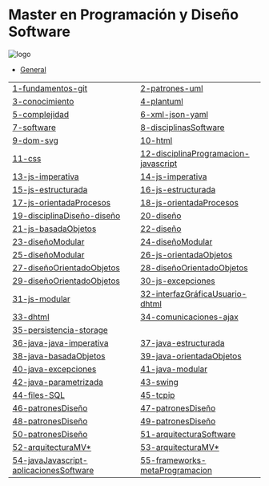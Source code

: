 # Master en Programación y Diseño Software

![logo](images/logo.png "logo")

- [General](./docs/general.md)

|    |    |
|----|----|
|[1-fundamentos-git](iteraciones/01-fundamentos-git.md) | [2-patrones-uml](iteraciones/02-patrones-uml.md) | 
|[3-conocimiento](iteraciones/03-conocimiento.md) | [4-plantuml](iteraciones/04-plantuml.md) |
|[5-complejidad](iteraciones/05-complejidad.md) | [6-xml-json-yaml](iteraciones/06-xml-json-yaml.md) | 
|[7-software](iteraciones/07-software.md) | [8-disciplinasSoftware](iteraciones/08-disciplinasSoftware.md) |
|[9-dom-svg](iteraciones/09-dom-svg.md) | [10-html](iteraciones/10-html.md) |  
|[11-css](iteraciones/11-css.md) |[12-disciplinaProgramacion-javascript](iteraciones/12-disciplinaProgramacion-javascript.md)|
|[13-js-imperativa](iteraciones/13-js-imperativa.md) | [14-js-imperativa](iteraciones/14-js-imperativa.md) |  
|[15-js-estructurada](iteraciones/15-js-estructurada.md) | [16-js-estructurada](iteraciones/16-js-estructurada.md) |
|[17-js-orientadaProcesos](iteraciones/17-js-orientadaProcesos.md) | [18-js-orientadaProcesos](iteraciones/18-js-orientadaProcesos.md) | 
|[19-disciplinaDiseño-diseño](iteraciones/19-disciplinaDiseño-diseño.md) | [20-diseño](iteraciones/20-diseño.md) |
|[21-js-basadaObjetos](iteraciones/21-js-basadaObjetos.md) | [22-diseño](iteraciones/22-diseño.md) |
|[23-diseñoModular](iteraciones/23-diseñoModular.md) |  [24-diseñoModular](iteraciones/24-diseñoModular.md) 
|[25-diseñoModular](iteraciones/25-diseñoModular.md) |[26-js-orientadaObjetos](iteraciones/26-diseñoOrientadoObjetos.md) 
|[27-diseñoOrientadoObjetos](iteraciones/27-diseñoOrientadoObjetos.md) |[28-diseñoOrientadoObjetos](iteraciones/28-diseñoOrientadoObjetos.md) 
|[29-diseñoOrientadoObjetos](iteraciones/29-diseñoOrientadoObjetos.md) |[30-js-excepciones](iteraciones/30-js-excepciones.md) 
|[31-js-modular](iteraciones/31-js-modular.md) |[32-interfazGráficaUsuario-dhtml](iteraciones/32-interfazGráficaUsuario-dhtml.md) 
|[33-dhtml](iteraciones/33-dhtml.md) |[34-comunicaciones-ajax](iteraciones/34-comunicaciones-ajax.md) 
|[35-persistencia-storage](iteraciones/35-persistencia-storage.md) |  
|[36-java-java-imperativa](iteraciones/36-java-java-imperativa.md) |[37-java-estructurada](iteraciones/37-java-estructurada.md) |
|[38-java-basadaObjetos](iteraciones/38-java-basadaObjetos.md) |[39-java-orientadaObjetos](iteraciones/39-java-orientadaObjetos.md) |  
|[40-java-excepciones](iteraciones/40-java-excepciones.md) |[41-java-modular](iteraciones/41-java-modular.md) |
|[42-java-parametrizada](iteraciones/42-java-parametrizada.md) |[43-swing](iteraciones/43-swing.md) | 
|[44-files-SQL](iteraciones/44-files-SQL.md) |[45-tcpip](iteraciones/45-tcpip.md) |
|[46-patronesDiseño](iteraciones/46-patronesDiseño.md) |[47-patronesDiseño](iteraciones/47-patronesDiseño.md) |    
|[48-patronesDiseño](iteraciones/48-patronesDiseño.md) |[49-patronesDiseño](iteraciones/49-patronesDiseño.md) |
|[50-patronesDiseño](iteraciones/50-patronesDiseño.md) |[51-arquitecturaSoftware](iteraciones/51-arquitecturaSoftware.md) |  
|[52-arquitecturaMV*](iteraciones/52-arquitecturaMV.md) |[53-arquitecturaMV*](iteraciones/53-arquitecturaMV.md) |
|[54-javaJavascript-aplicacionesSoftware](iteraciones/54-javaJavascript-aplicacionesSoftware.md) | [55-frameworks-metaProgramacion](iteraciones/55-frameworks-metaProgramacion.md) | 









